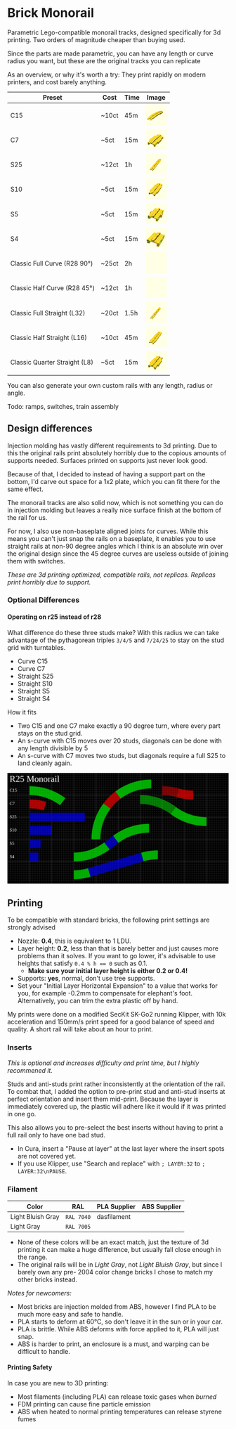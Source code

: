 # Brick Monorail

Parametric Lego-compatible monorail tracks, designed specifically for 3d printing.
Two orders of magnitude cheaper than buying used.

Since the parts are made parametric, you can have any length or curve radius you want,
but these are the original tracks you can replicate

As an overview, or why it's worth a try: They print rapidly on modern printers, and cost barely anything.

| Preset                        | Cost  | Time | Image                                                                            |
| ----------------------------- | ----- | ---- | -------------------------------------------------------------------------------- |
| C15                           | ~10ct | 45m  | ![C15](./assets/generated/C15.png)                                               |
| C7                            | ~5ct  | 15m  | ![C7](./assets/generated/C7.png)                                                 |
| S25                           | ~12ct | 1h   | ![S25](./assets/generated/S25.png)                                               |
| S10                           | ~5ct  | 15m  | ![S10](./assets/generated/S10.png)                                               |
| S5                            | ~5ct  | 15m  | ![S5](./assets/generated/S5.png)                                                 |
| S4                            | ~5ct  | 15m  | ![S4](./assets/generated/S4.png)                                                 |
| Classic Full Curve (R28 90°)  | ~25ct | 2h   | ![Classic Full Curve](./assets/generated/Classic%20Full%20Curve.png)             |
| Classic Half Curve (R28 45°)  | ~12ct | 1h   | ![Classic Half Curve](./assets/generated/Classic%20Half%20Curve.png)             |
| Classic Full Straight (L32)   | ~20ct | 1.5h | ![Classic Full Straight](./assets/generated/Classic%20Full%20Straight.png)       |
| Classic Half Straight (L16)   | ~10ct | 45m  | ![Classic Half Straight](./assets/generated/Classic%20Half%20Straight.png)       |
| Classic Quarter Straight (L8) | ~5ct  | 15m  | ![Classic Quarter Straight](./assets/generated/Classic%20Quarter%20Straight.png) |

You can also generate your own custom rails with any length, radius or angle.

Todo: ramps, switches, train assembly

## Design differences

Injection molding has vastly different requirements to 3d printing.
Due to this the original rails print absolutely horribly due to the copious amounts of supports needed.
Surfaces printed on supports just never look good.

Because of that, I decided to instead of having a support part on the bottom, I'd carve out space for
a 1x2 plate, which you can fit there for the same effect.

The monorail tracks are also solid now, which is not something you can do in injection molding but leaves
a really nice surface finish at the bottom of the rail for us.

For now, I also use non-baseplate aligned joints for curves. While this means you can't just snap the rails
on a baseplate, it enables you to use straight rails at non-90 degree angles which I think is an absolute
win over the original design since the 45 degree curves are useless outside of joining them with switches.

_These are 3d printing optimized, compatible rails, not replicas. Replicas print horribly due to support._

### Optional Differences

#### Operating on r25 instead of r28

What difference do these three studs make?
With this radius we can take advantage of the pythagorean triples `3/4/5` and `7/24/25` to stay on the stud
grid with turntables.

- Curve C15
- Curve C7
- Straight S25
- Straight S10
- Straight S5
- Straight S4

How it fits

- Two C15 and one C7 make exactly a 90 degree turn, where every part stays on the stud grid.
- An s-curve with C15 moves over 20 studs, diagonals can be done with any length divisible by 5
- An s-curve with C7 moves two studs, but diagonals require a full S25 to land cleanly again.

![](./assets/r25.svg)

## Printing

To be compatible with standard bricks, the following print settings are strongly advised

- Nozzle: **0.4**, this is equivalent to 1 LDU.
- Layer height: **0.2**, less than that is barely better and just causes more problems than it solves.
  If you want to go lower, it's advisable to use heights that satisfy `0.4 % h == 0` such as 0.1.
  - **Make sure your initial layer height is either 0.2 or 0.4!**
- Supports: **yes**, normal, don't use tree supports.
- Set your "Initial Layer Horizontal Expansion" to a value that works for you, for example -0.2mm to compensate for elephant's foot.
  Alternatively, you can trim the extra plastic off by hand.

My prints were done on a modified SecKit SK-Go2 running Klipper, with 10k acceleration and 150mm/s print speed for a good
balance of speed and quality. A short rail will take about an hour to print.

### Inserts

_This is optional and increases difficulty and print time, but I highly recommened it._

Studs and anti-studs print rather inconsistently at the orientation of the rail.
To combat that, I added the option to pre-print stud and anti-stud inserts at perfect orientation and insert them mid-print.
Because the layer is immediately covered up, the plastic will adhere like it would if it was printed in one go.

This also allows you to pre-select the best inserts without having to print a full rail only to have one bad stud.

- In Cura, insert a "Pause at layer" at the last layer where the insert spots are not covered yet.
- If you use Klipper, use "Search and replace" with `; LAYER:32` to `; LAYER:32\nPAUSE`.

### Filament

| Color             | RAL        | PLA Supplier | ABS Supplier |
| ----------------- | ---------- | ------------ | ------------ |
| Light Bluish Gray | `RAL 7040` | dasfilament  |              |
| Light Gray        | `RAL 7005` |              |              |

- None of these colors will be an exact match, just the texture of 3d printing it can make a huge difference, but usually fall close enough in the range.
- The original rails will be in _Light Gray_, not _Light Bluish Gray_, but since I barely own any pre- 2004 color change bricks I chose to match my other bricks instead.

_Notes for newcomers:_

- Most bricks are injection molded from ABS, however I find PLA to be much more easy and safe to handle.
- PLA starts to deform at 60°C, so don't leave it in the sun or in your car.
- PLA is brittle. While ABS deforms with force applied to it, PLA will just snap.
- ABS is harder to print, an enclosure is a must, and warping can be difficult to handle.

#### Printing Safety

In case you are new to 3D printing:

- Most filaments (including PLA) can release toxic gases when _burned_
- FDM printing can cause fine particle emission
- ABS when heated to normal printing temperatures can release styrene fumes
